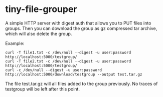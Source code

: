 # tiny-file-grouper
A simple HTTP server with digest auth that allows you to PUT files into groups. Then you can download the group as gz compressed tar archive, which will also delete the group.

Example:
    
    curl -T file1.txt -c /dev/null --digest -u user:password http://localhost:5000/testgroup/
    curl -T file2.txt -c /dev/null --digest -u user:password http://localhost:5000/testgroup/
    curl -c /dev/null --digest -u user:password http://localhost:5000/download/testgroup --output test.tar.gz

The file test.tar.gz will all files added to the group previously. No traces of testgroup will be left after this point.
